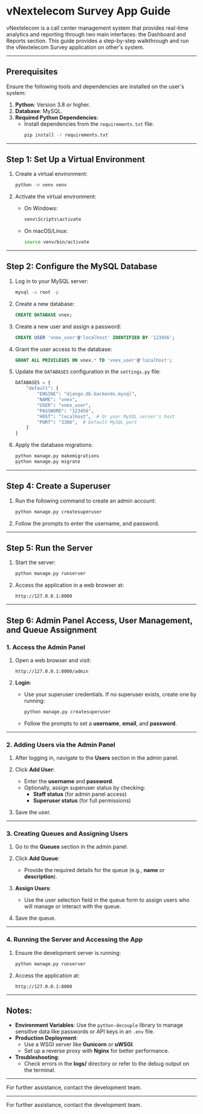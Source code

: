 # vNextelecom Survey App Guide

vNextelecom is a call center management system that provides real-time analytics and reporting through two main interfaces: the Dashboard and Reports section.
This guide provides a step-by-step walkthrough and run the vNextelecom Survey application on other's system.

---

## Prerequisites

Ensure the following tools and dependencies are installed on the user's system:

1. **Python**: Version 3.8 or higher.
3. **Database**: MySQL.
5. **Required Python Dependencies**:
   - Install dependencies from the `requirements.txt` file:
     ```bash
     pip install -r requirements.txt
     ```
---

## Step 1: Set Up a Virtual Environment

1. Create a virtual environment:

   ```bash
   python -m venv venv
   ```

2. Activate the virtual environment:
   - On Windows:
     ```bash
     venv\Scripts\activate
     ```
   - On macOS/Linux:
     ```bash
     source venv/bin/activate
     ```

---

## Step 2: Configure the MySQL Database

1. Log in to your MySQL server:

   ```bash
   mysql -u root -p
   ```

2. Create a new database:

   ```sql
   CREATE DATABASE vnex;
   ```

3. Create a new user and assign a password:

   ```sql
   CREATE USER 'vnex_user'@'localhost' IDENTIFIED BY '123456';
   ```

4. Grant the user access to the database:

   ```sql
   GRANT ALL PRIVILEGES ON vnex.* TO 'vnex_user'@'localhost';
   ```

5. Update the `DATABASES` configuration in the `settings.py` file:

   ```python
   DATABASES = {
       "default": {
           "ENGINE": "django.db.backends.mysql",
           "NAME": "vnex",
           "USER": "vnex_user",
           "PASSWORD": "123456",
           "HOST": "localhost",  # Or your MySQL server's host
           "PORT": "3306",  # Default MySQL port
       }
   }
   ```

6. Apply the database migrations:

   ```bash
   python manage.py makemigrations
   python manage.py migrate
   ```

---

## Step 4: Create a Superuser

1. Run the following command to create an admin account:

   ```bash
   python manage.py createsuperuser
   ```

2. Follow the prompts to enter the username, and password.

---

## Step 5: Run the Server

1. Start the server:

   ```bash
   python manage.py runserver
   ```

2. Access the application in a web browser at:

   ```
   http://127.0.0.1:8000
   ```

---

## 
## Step 6: Admin Panel Access, User Management, and Queue Assignment

### 1. Access the Admin Panel

1.  Open a web browser and visit:
    
    ```
    http://127.0.0.1:8000/admin
    
    ```
    
3.  **Login**:
    
    -   Use your superuser credentials. If no superuser exists, create one by running:
        
        ```bash
        python manage.py createsuperuser
        
        ```
        
    -   Follow the prompts to set a **username**, **email**, and **password**.

----------

### 2. Adding Users via the Admin Panel

1.  After logging in, navigate to the **Users** section in the admin panel.
    
2.  Click **Add User**:
    
    -   Enter the **username** and **password**.
    -   Optionally, assign superuser status by checking:
        -   **Staff status** (for admin panel access)
        -   **Superuser status** (for full permissions)
3.  Save the user.
    

----------

### 3. Creating Queues and Assigning Users

1.  Go to the **Queues** section in the admin panel.
    
2.  Click **Add Queue**:
    
    -   Provide the required details for the queue (e.g., **name** or **description**).
3.  **Assign Users**:
    
    -   Use the user selection field in the queue form to assign users who will manage or interact with the queue.
4.  Save the queue.
    

----------

### 4. Running the Server and Accessing the App

1.  Ensure the development server is running:
    
    ```bash
    python manage.py runserver
    
    ```
    
2.  Access the application at:
    
    ```
    http://127.0.0.1:8000
    
    ```
    

----------

## Notes:

-   **Environment Variables**: Use the `python-decouple` library to manage sensitive data like passwords or API keys in an `.env` file.
-   **Production Deployment**:
    -   Use a WSGI server like **Gunicorn** or **uWSGI**.
    -   Set up a reverse proxy with **Nginx** for better performance.
-   **Troubleshooting**:
    -   Check errors in the **logs/** directory or refer to the debug output on the terminal.

----------

For further assistance, contact the development team.

---

For further assistance, contact the development team.
